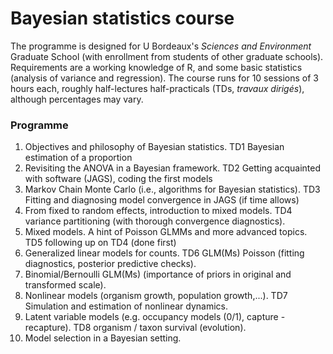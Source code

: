 # Bayesian statistics course 

The programme is designed for U Bordeaux's *Sciences and Environment* Graduate School (with enrollment from students of other graduate schools). 
Requirements are a working knowledge of R, and some basic statistics (analysis of variance and regression). 
The course runs for 10 sessions of 3 hours each, roughly half-lectures half-practicals (TDs, *travaux dirigés*), although percentages may vary.

### Programme

1. Objectives and philosophy of Bayesian statistics. TD1 Bayesian estimation of a proportion
2. Revisiting the ANOVA in a Bayesian framework. TD2 Getting acquainted with software (JAGS), coding the first models
3. Markov Chain Monte Carlo (i.e., algorithms for Bayesian statistics). TD3 Fitting and diagnosing model convergence in JAGS (if time allows)
4. From fixed to random effects, introduction to mixed models. TD4 variance partitioning (with thorough convergence diagnostics). 
5. Mixed models. A hint of Poisson GLMMs and more advanced topics. TD5 following up on TD4 (done first)
6. Generalized linear models for counts. TD6 GLM(Ms) Poisson (fitting diagnostics, posterior predictive checks). 
7. Binomial/Bernoulli GLM(Ms) (importance of priors in original and transformed scale).
8. Nonlinear models (organism growth, population growth,...). TD7 Simulation and estimation of nonlinear dynamics. 
9. Latent variable models (e.g. occupancy models (0/1), capture - recapture). TD8 organism / taxon survival (evolution). 
10. Model selection in a Bayesian setting. 
